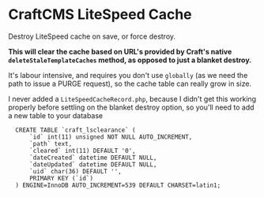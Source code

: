 # CraftCMS LiteSpeed Cache

Destroy LiteSpeed cache on save, or force destroy.

**This will clear the cache based on URL's provided by Craft's native `deleteStaleTemplateCaches` method, as opposed to just a blanket destroy.**

It's labour intensive, and requires you don't use `globally` (as we need the path to issue a PURGE request), so the cache table can really grow in size.

I never added a `LiteSpeedCacheRecord.php`, because I didn't get this working properly before settling on the blanket destroy option, so you'll need to add a new table to your database

~~~~
  CREATE TABLE `craft_lsclearance` (
      `id` int(11) unsigned NOT NULL AUTO_INCREMENT,
      `path` text,
      `cleared` int(11) DEFAULT '0',
      `dateCreated` datetime DEFAULT NULL,
      `dateUpdated` datetime DEFAULT NULL,
      `uid` char(36) DEFAULT '',
      PRIMARY KEY (`id`)
  ) ENGINE=InnoDB AUTO_INCREMENT=539 DEFAULT CHARSET=latin1;
~~~~

